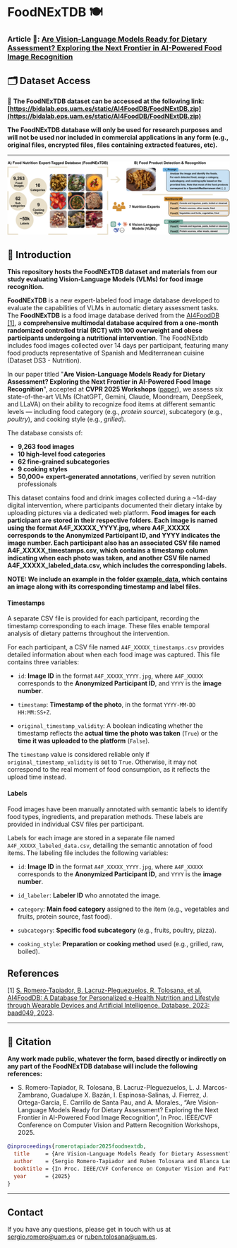 
# FoodNExTDB 🍽️  

### Article 📄: [Are Vision-Language Models Ready for Dietary Assessment? Exploring the Next Frontier in AI-Powered Food Image Recognition](https://openaccess.thecvf.com/content/CVPR2025W/MTF/papers/Romero-Tapiador_Are_Vision-Language_Models_Ready_for_Dietary_Assessment_Exploring_the_Next_CVPRW_2025_paper.pdf)

## 🗂️ Dataset Access

📌 **The FoodNExTDB dataset can be accessed at the following link: [https://bidalab.eps.uam.es/static/AI4FoodDB/FoodNExtDB.zip](https://bidalab.eps.uam.es/static/AI4FoodDB/FoodNExtDB.zip)**

**The FoodNExTDB database will only be used for research purposes and will not be used nor included in commercial applications in any form (e.g., original files, encrypted files, files containing extracted features, etc).**

---

![graphical-abstract](img/graphicalabstract.png)

## 📌 Introduction

**This repository hosts the FoodNExTDB dataset and materials from our study evaluating Vision-Language Models (VLMs) for food image recognition.**

**FoodNExTDB** is a new expert-labeled food image database developed to evaluate the capabilities of VLMs in automatic dietary assessment tasks. The **FoodNExTDB** is a food image database derived from the [AI4FoodDB](https://github.com/AI4Food/AI4FoodDB) [[1]](https://academic.oup.com/database/article/doi/10.1093/database/baad049/7226275), a **comprehensive multimodal database acquired from a one-month randomized controlled trial (RCT) with 100 overweight and obese participants undergoing a nutritional intervention**. The FoodNExtdb includes food images collected over 14 days per participant, featuring many food products representative of Spanish and Mediterranean cuisine (Dataset DS3 - Nutrition).

In our paper titled "**Are Vision-Language Models Ready for Dietary Assessment? Exploring the Next Frontier in AI-Powered Food Image Recognition**", accepted at **CVPR 2025 Workshops** ([paper](https://openaccess.thecvf.com/content/CVPR2025W/MTF/papers/Romero-Tapiador_Are_Vision-Language_Models_Ready_for_Dietary_Assessment_Exploring_the_Next_CVPRW_2025_paper.pdf)), we assess six state-of-the-art VLMs (ChatGPT, Gemini, Claude, Moondream, DeepSeek, and LLaVA) on their ability to recognize food items at different semantic levels — including food category (e.g., *protein source*), subcategory (e.g., *poultry*), and cooking style (e.g., *grilled*).

The database consists of:

- **9,263 food images**  
- **10 high-level food categories**  
- **62 fine-grained subcategories**  
- **9 cooking styles**  
- **50,000+ expert-generated annotations**, verified by seven nutrition professionals

This dataset contains food and drink images collected during a ~14-day digital intervention, where participants documented their dietary intake by uploading pictures via a dedicated web platform. **Food images for each participant are stored in their respective folders. Each image is named using the format A4F_XXXXX_YYYY.jpg, where A4F_XXXXX corresponds to the Anonymized Participant ID, and YYYY indicates the image number. Each participant also has an associated CSV file named A4F_XXXXX_timestamps.csv, which contains a timestamp column indicating when each photo was taken, and another CSV file named A4F_XXXXX_labeled_data.csv, which includes the corresponding labels.**

**NOTE: We include an example in the folder [example_data](https://github.com/AI4Food/FoodNExtDB/tree/main/example_data), which contains an image along with its corresponding timestamp and label files.**

#### Timestamps

A separate CSV file is provided for each participant, recording the timestamp corresponding to each image. These files enable temporal analysis of dietary patterns throughout the intervention.

For each participant, a CSV file named `A4F_XXXXX_timestamps.csv` provides detailed information about when each food image was captured. This file contains three variables:

-   `id`: **Image ID** in the format `A4F_XXXXX_YYYY.jpg`, where `A4F_XXXXX` corresponds to the **Anonymized Participant ID**, and `YYYY` is the **image number**.
    
-   `timestamp`: **Timestamp of the photo**, in the format `YYYY-MM-DD HH:MM:SS+Z`.
    
-   `original_timestamp_validity`: A boolean indicating whether the timestamp reflects the **actual time the photo was taken** (`True`) or the **time it was uploaded to the platform** (`False`).

  The `timestamp` value is considered reliable only if `original_timestamp_validity` is set to `True`. Otherwise, it may not correspond to the real moment of food consumption, as it reflects the upload time instead.

#### Labels

Food images have been manually annotated with semantic labels to identify food types, ingredients, and preparation methods. These labels are provided in individual CSV files per participant. 

Labels for each image are stored in a separate file named `A4F_XXXXX_labeled_data.csv`, detailing the semantic annotation of food items. The labeling file includes the following variables:


-   `id`: **Image ID** in the format `A4F_XXXXX_YYYY.jpg`, where `A4F_XXXXX` corresponds to the **Anonymized Participant ID**, and `YYYY` is the **image number**.
    
-   `id_labeler`: **Labeler ID** who annotated the image.
    
-   `category`: **Main food category** assigned to the item (e.g., vegetables and fruits, protein source, fast food).
    
-   `subcategory`: **Specific food subcategory** (e.g., fruits, poultry, pizza).
    
-   `cooking_style`: **Preparation or cooking method** used (e.g., grilled, raw, boiled).


## References

[1] [S. Romero-Tapiador, B. Lacruz-Pleguezuelos, R. Tolosana, et al. AI4FoodDB: A Database for Personalized e-Health Nutrition and Lifestyle through Wearable Devices and Artificial Intelligence. Database, 2023: baad049, 2023](https://academic.oup.com/database/article/doi/10.1093/database/baad049/7226275).


---

## 📄 Citation

**Any work made public, whatever the form, based directly or indirectly on any part of the FoodNExTDB database will include the following references:**

- S. Romero-Tapiador,  R. Tolosana, B. Lacruz-Pleguezuelos, L. J. Marcos-Zambrano, Guadalupe X. Bazán, I. Espinosa-Salinas, J. Fierrez, J. Ortega-Garcia,  E. Carrillo de Santa Pau, and A. Morales., “Are Vision-Language Models Ready for Dietary Assessment? Exploring the Next Frontier in AI-Powered Food Image Recognition”, In Proc. IEEE/CVF Conference on Computer Vision and Pattern Recognition Workshops, 2025.

```bibtex
@inproceedings{romerotapiador2025foodnextdb,
  title     = {Are Vision-Language Models Ready for Dietary Assessment? Exploring the Next Frontier in AI-Powered Food Image Recognition},
  author    = {Sergio Romero-Tapiador and Ruben Tolosana and Blanca Lacruz-Pleguezuelos and Laura Judith Marcos-Zambrano and Guadalupe X. Bazán and Isabel Espinosa-Salinas and Julian Fierrez and Javier Ortega-Garcia and Enrique Carrillo de Santa Pau and Aythami Morales},
  booktitle = {In Proc. IEEE/CVF Conference on Computer Vision and Pattern Recognition Workshops},
  year      = {2025}
}
```
---

## Contact
If you have any questions, please get in touch with us at sergio.romero@uam.es or ruben.tolosana@uam.es.
